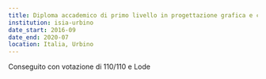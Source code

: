 ```yaml
---
title: Diploma accademico di primo livello in progettazione grafica e comunicazione visiva
institution: isia-urbino
date_start: 2016-09
date_end: 2020-07
location: Italia, Urbino
---
```


Conseguito con votazione di 110/110 e Lode
